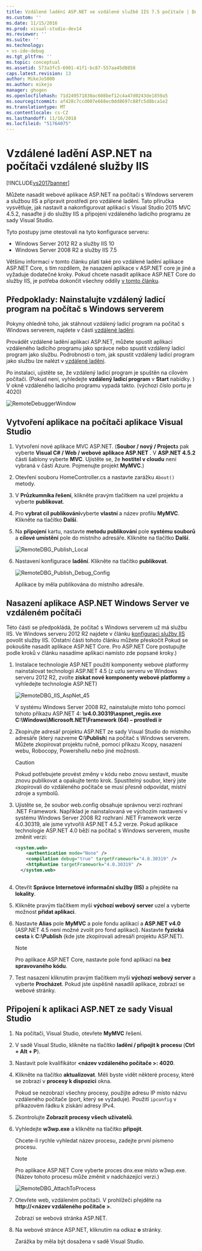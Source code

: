 ```yaml
---
title: Vzdálené ladění ASP.NET ve vzdálené službě IIS 7.5 počítače | Dokumentace Microsoftu
ms.custom: ''
ms.date: 11/15/2016
ms.prod: visual-studio-dev14
ms.reviewer: ''
ms.suite: ''
ms.technology:
- vs-ide-debug
ms.tgt_pltfrm: ''
ms.topic: conceptual
ms.assetid: 573a3fc5-6901-41f1-bc87-557aa45d8858
caps.latest.revision: 13
author: MikeJo5000
ms.author: mikejo
manager: ghogen
ms.openlocfilehash: 71d249571830ac608bef12c4a47d0243de1859a5
ms.sourcegitcommit: af428c7ccd007e668ec0dd8697c88fc5d8bca1e2
ms.translationtype: MT
ms.contentlocale: cs-CZ
ms.lasthandoff: 11/16/2018
ms.locfileid: "51764075"
---
```

# <a name="remote-debugging-aspnet-on-a-remote-iis-computer"></a>Vzdálené ladění ASP.NET na počítači vzdálené služby IIS
[!INCLUDE[vs2017banner](../includes/vs2017banner.md)]

Můžete nasadit webové aplikace ASP.NET na počítači s Windows serverem a službou IIS a připravit prostředí pro vzdálené ladění. Tato příručka vysvětluje, jak nastavit a nakonfigurovat aplikaci s Visual Studio 2015 MVC 4.5.2, nasaďte ji do služby IIS a připojení vzdáleného ladicího programu ze sady Visual Studio.

Tyto postupy jsme otestovali na tyto konfigurace serveru:
* Windows Server 2012 R2 a služby IIS 10
* Windows Server 2008 R2 a služby IIS 7.5

Většinu informací v tomto článku platí také pro vzdálené ladění aplikace ASP.NET Core, s tím rozdílem, že nasazení aplikace v ASP.NET core je jiné a vyžaduje dodatečné kroky. Pokud chcete nasadit aplikace ASP.NET Core do služby IIS, je potřeba dokončit všechny oddíly [v tomto článku](https://docs.asp.net/en/latest/publishing/iis.html).

## <a name="prerequisites-install-the-remote-debugger-on-the-windows-server-computer"></a>Předpoklady: Nainstalujte vzdálený ladicí program na počítač s Windows serverem

Pokyny ohledně toho, jak stáhnout vzdálený ladicí program na počítač s Windows serverem, najdete v části [vzdálené ladění](../debugger/remote-debugging.md).

Provádět vzdálené ladění aplikací ASP.NET, můžete spustit aplikaci vzdáleného ladícího programu jako správce nebo spustit vzdálený ladicí program jako službu. Podrobnosti o tom, jak spustit vzdálený ladicí program jako službu lze nalézt v [vzdálené ladění](../debugger/remote-debugging.md).

Po instalaci, ujistěte se, že vzdálený ladicí program je spuštěn na cílovém počítači. (Pokud není, vyhledejte **vzdálený ladicí program** v **Start** nabídky. ) V okně vzdáleného ladicího programu vypadá takto. (výchozí číslo portu je 4020)

![RemoteDebuggerWindow](../debugger/media/remotedebuggerwindow.png "RemoteDebuggerWindow")
  
## <a name="create-the-application-on-the-visual-studio-computer"></a>Vytvoření aplikace na počítači aplikace Visual Studio  
  
1. Vytvoření nové aplikace MVC ASP.NET. (**Soubor / nový / Project**a pak vyberte **Visual C# / Web / webové aplikace ASP.NET** . V **ASP.NET 4.5.2** části šablony vyberte **MVC**. Ujistěte se, že **hostitel v cloudu** není vybraná v části Azure. Pojmenujte projekt **MyMVC**.)
1. Otevření souboru HomeController.cs a nastavte zarážku `About()` metody.
1. V **Průzkumníka řešení**, klikněte pravým tlačítkem na uzel projektu a vyberte **publikovat**.
1. Pro **vybrat cíl publikování**vyberte **vlastní** a název profilu **MyMVC**. Klikněte na tlačítko **Další**.
1. Na **připojení** kartu, nastavte **metodu publikování** pole **systému souborů** a **cílové umístění** pole do místního adresáře. Klikněte na tlačítko **Další**.

    ![RemoteDBG_Publish_Local](../debugger/media/remotedbg-publish-local.png "RemoteDBG_Publish_Local")
1. Nastavení konfigurace **ladění**. Klikněte na tlačítko **publikovat**.

    ![RemoteDBG_Publish_Debug_Config](../debugger/media/remotedbg-publish-debug-config.png "RemoteDBG_Publish_Debug_Config")
    
    Aplikace by měla publikována do místního adresáře.

## <a name="BKMK_deploy_asp_net"></a> Nasazení aplikace ASP.NET Windows Server ve vzdáleném počítači

 Této části se předpokládá, že počítač s Windows serverem už má službu IIS. Ve Windows serveru 2012 R2 najdete v článku [konfiguraci služby IIS](https://docs.asp.net/en/latest/publishing/iis.html#iis-configuration) povolit služby IIS. (Ostatní části tohoto článku můžete přeskočit Pokud se pokoušíte nasadit aplikace ASP.NET Core. Pro ASP.NET Core postupujte podle kroků v článku nasadíme aplikaci namísto zde popsané kroky.)
1. Instalace technologie ASP.NET použití komponenty webové platformy nainstalovat technologii ASP.NET 4.5 (z uzlu serveru ve Windows serveru 2012 R2, zvolte **získat nové komponenty webové platformy** a vyhledejte technologie ASP.NET)

    ![RemoteDBG_IIS_AspNet_45](../debugger/media/remotedbg-iis-aspnet-45.png "RemoteDBG_IIS_AspNet_45")

    V systému Windows Server 2008 R2, nainstalujte místo toho pomocí tohoto příkazu ASP.NET 4: **\v4.0.30319\aspnet_regiis.exe C:\Windows\Microsoft.NET\Framework (64) – prostředí ir**
1. Zkopírujte adresář projektu ASP.NET ze sady Visual Studio do místního adresáře (který nazveme **C:\Publish**) na počítač s Windows serverem. Můžete zkopírovat projektu ručně, pomocí příkazu Xcopy, nasazení webu, Robocopy, Powershellu nebo jiné možnosti.

    > [!CAUTION]
    >  Pokud potřebujete provést změny v kódu nebo znovu sestavit, musíte znovu publikovat a opakujte tento krok. Spustitelný soubor, který jste zkopírovali do vzdáleného počítače se musí přesně odpovídat, místní zdroje a symbolů.
1. Ujistěte se, že soubor web.config obsahuje správnou verzi rozhraní .NET Framework.  Například je nainstalovaná ve výchozím nastavení v systému Windows Server 2008 R2 rozhraní .NET Framework verze 4.0.30319, ale jsme vytvořili ASP.NET 4.5.2 verze. Pokud aplikace technologie ASP.NET 4.0 běží na počítač s Windows serverem, musíte změnit verzi:
  
    ```xml
    <system.web>
        <authentication mode="None" />  
        <compilation debug="true" targetFramework="4.0.30319" />
        <httpRuntime targetFramework="4.0.30319" />
      </system.web>
  
    ```
1. Otevřít **Správce Internetové informační služby (IIS)** a přejděte na **lokality**.
1. Klikněte pravým tlačítkem myši **výchozí webový server** uzel a vyberte možnost **přidat aplikaci**.
1. Nastavte **Alias** pole **MyMVC** a pole fondu aplikací a **ASP.NET v4.0** (ASP.NET 4.5 není možné zvolit pro fond aplikací). Nastavte **fyzická cesta** k **C:\Publish** (kde jste zkopírovali adresáři projektu ASP.NET).

    >[!NOTE] 
    > Pro aplikace ASP.NET Core, nastavte pole fond aplikací na **bez spravovaného kódu**.
1. Test nasazení kliknutím pravým tlačítkem myši **výchozí webový server** a vyberte **Procházet**.
    Pokud jste úspěšně nasadili aplikace, zobrazí se webové stránky.

## <a name="attach-to-the-aspnet-application-from-the-visual-studio-computer"></a>Připojení k aplikaci ASP.NET ze sady Visual Studio

1. Na počítači, Visual Studio, otevřete **MyMVC** řešení.
1. V sadě Visual Studio, klikněte na tlačítko **ladění / připojit k procesu** (**Ctrl + Alt + P**).
1. Nastavit pole kvalifikátor  **\<název vzdáleného počítače >: 4020**.
1. Klikněte na tlačítko **aktualizovat**.
    Měli byste vidět některé procesy, které se zobrazí v **procesy k dispozici** okna.

    Pokud se nezobrazí všechny procesy, použijte adresu IP místo názvu vzdáleného počítače (port, který se vyžaduje). Použití `ipconfig` v příkazovém řádku k získání adresy IPv4.
1. Zkontrolujte **Zobrazit procesy všech uživatelů**.
1. Vyhledejte **w3wp.exe** a klikněte na tlačítko **připojit**.

     Chcete-li rychle vyhledat název procesu, zadejte první písmeno procesu.
     
    >[!NOTE]
    > Pro aplikace ASP.NET Core vyberte proces dnx.exe místo w3wp.exe. (Název tohoto procesu může změnit v nadcházející verzi.)

    ![RemoteDBG_AttachToProcess](../debugger/media/remotedbg-attachtoprocess.png "RemoteDBG_AttachToProcess")

1. Otevřete web, vzdáleném počítači. V prohlížeči přejděte na **http://\<název vzdáleného počítače >**.
    
    Zobrazí se webová stránka ASP.NET.
1. Na webové stránce ASP.NET, kliknutím na odkaz **o** stránky.

    Zarážka by měla být dosažena v sadě Visual Studio.




